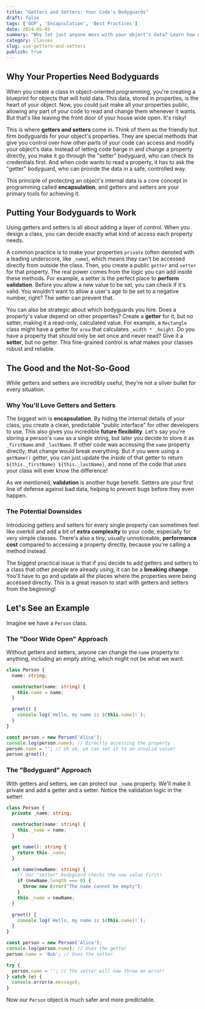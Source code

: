 ```yaml
---
title: "Getters and Setters: Your Code's Bodyguards"
draft: false
tags: ['OOP', 'Encapsulation', 'Best Practices']
date: 2024-05-05
summary: "Why let just anyone mess with your object's data? Learn how getters and setters act like bodyguards for your properties, keeping your code safe, flexible, and bug-free."
category: Classes
slug: use-getters-and-setters
publish: true
---
```


## Why Your Properties Need Bodyguards

When you create a class in object-oriented programming, you're creating a blueprint for objects that will hold data. This data, stored in properties, is the heart of your object. Now, you could just make all your properties public, allowing any part of your code to read and change them whenever it wants. But that's like leaving the front door of your house wide open. It's risky!

This is where **getters and setters** come in. Think of them as the friendly but firm bodyguards for your object's properties. They are special methods that give you control over how other parts of your code can access and modify your object's data. Instead of letting code barge in and change a property directly, you make it go through the "setter" bodyguard, who can check its credentials first. And when code wants to read a property, it has to ask the "getter" bodyguard, who can provide the data in a safe, controlled way.

This principle of protecting an object's internal data is a core concept in programming called **encapsulation**, and getters and setters are your primary tools for achieving it.

## Putting Your Bodyguards to Work

Using getters and setters is all about adding a layer of control. When you design a class, you can decide exactly what kind of access each property needs.

A common practice is to make your properties `private` (often denoted with a leading underscore, like `_name`), which means they can't be accessed directly from outside the class. Then, you create a public `getter` and `setter` for that property. The real power comes from the logic you can add inside these methods. For example, a setter is the perfect place to **perform validation**. Before you allow a new value to be set, you can check if it's valid. You wouldn't want to allow a user's age to be set to a negative number, right? The setter can prevent that.

You can also be strategic about which bodyguards you hire. Does a property's value depend on other properties? Create a **getter** for it, but no setter, making it a read-only, calculated value. For example, a `Rectangle` class might have a getter for `area` that calculates `_width * _height`. Do you have a property that should only be set once and never read? Give it a **setter**, but no getter. This fine-grained control is what makes your classes robust and reliable.

## The Good and the Not-So-Good

While getters and setters are incredibly useful, they're not a silver bullet for every situation.

### Why You'll Love Getters and Setters

The biggest win is **encapsulation**. By hiding the internal details of your class, you create a clean, predictable "public interface" for other developers to use. This also gives you incredible **future flexibility**. Let's say you're storing a person's `name` as a single string, but later you decide to store it as `_firstName` and `_lastName`. If other code was accessing the `name` property directly, that change would break everything. But if you were using a `getName()` getter, you can just update the *inside* of that getter to return `${this._firstName} ${this._lastName}`, and none of the code that *uses* your class will ever know the difference!

As we mentioned, **validation** is another huge benefit. Setters are your first line of defense against bad data, helping to prevent bugs before they even happen.

### The Potential Downsides

Introducing getters and setters for every single property can sometimes feel like overkill and add a bit of **extra complexity** to your code, especially for very simple classes. There's also a tiny, usually unnoticeable, **performance cost** compared to accessing a property directly, because you're calling a method instead.

The biggest practical issue is that if you decide to add getters and setters to a class that other people are already using, it can be a **breaking change**. You'll have to go and update all the places where the properties were being accessed directly. This is a great reason to start with getters and setters from the beginning!

## Let's See an Example

Imagine we have a `Person` class.

### The "Door Wide Open" Approach

Without getters and setters, anyone can change the `name` property to anything, including an empty string, which might not be what we want.

```typescript
class Person {
  name: string;

  constructor(name: string) {
    this.name = name;
  }

  greet() {
    console.log(`Hello, my name is ${this.name}!`);
  }
}

const person = new Person('Alice');
console.log(person.name); // Directly accessing the property
person.name = ''; // Uh oh, we can set it to an invalid value!
person.greet();
```

### The "Bodyguard" Approach

With getters and setters, we can protect our `_name` property. We'll make it private and add a getter and a setter. Notice the validation logic in the setter!

```typescript
class Person {
  private _name: string;

  constructor(name: string) {
    this._name = name;
  }

  get name(): string {
    return this._name;
  }

  set name(newName: string) {
    // Our "setter" bodyguard checks the new value first!
    if (newName.length === 0) {
      throw new Error("The name cannot be empty");
    }
    this._name = newName;
  }

  greet() {
    console.log(`Hello, my name is ${this.name}!`);
  }
}

const person = new Person('Alice');
console.log(person.name); // Uses the getter
person.name = 'Bob'; // Uses the setter

try {
  person.name = ''; // The setter will now throw an error!
} catch (e) {
  console.error(e.message);
}
```
Now our `Person` object is much safer and more predictable.
